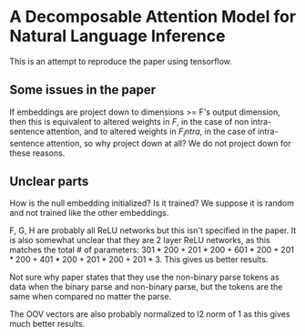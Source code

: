 # A Decomposable Attention Model for Natural Language Inference
This is an attempt to reproduce the paper using tensorflow.

## Some issues in the paper
If embeddings are project down to dimensions >= F's output dimension, then this is equivalent to altered weights in $F$, in the case of non intra-sentence attention, and to altered weights in $F_intra$, in the case of intra-sentence attention, so why project down at all? We do not project down for these reasons.

## Unclear parts
How is the null embedding initialized? Is it trained? We suppose it is random and not trained like the other embeddings.

F, G, H are probably all ReLU networks but this isn't specified in the paper. It is also somewhat unclear that they are 2 layer ReLU networks, as this matches the total # of parameters: $301 * 200 + 201 * 200 + 601 * 200 + 201 * 200 + 401 * 200 + 201 * 200 + 201 * 3$. This gives us better results.

Not sure why paper states that they use the non-binary parse tokens as data when the binary parse and non-binary parse, but the tokens are the same when compared no matter the parse.

The OOV vectors are also probably normalized to l2 norm of 1 as this gives much better results.
